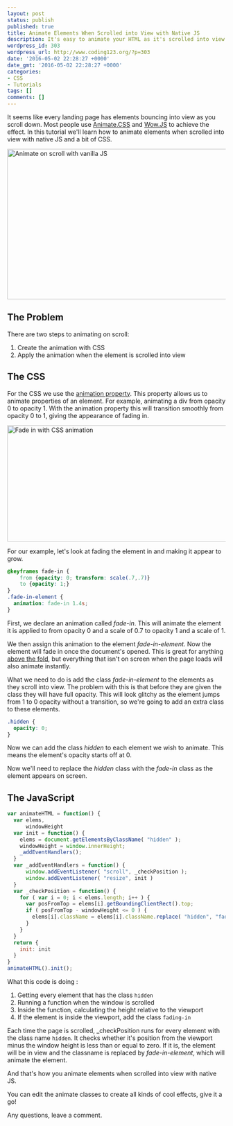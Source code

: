 ```yaml
---
layout: post
status: publish
published: true
title: Animate Elements When Scrolled into View with Native JS
description: It's easy to animate your HTML as it's scrolled into view. In this tutorial we will see how to animate elements when scrolled into view with native js.
wordpress_id: 303
wordpress_url: http://www.coding123.org/?p=303
date: '2016-05-02 22:28:27 +0000'
date_gmt: '2016-05-02 22:28:27 +0000'
categories:
- CSS
- Tutorials
tags: []
comments: []
---
```

It seems like every landing page has elements bouncing into view as you scroll down. Most people use <a href="https://daneden.github.io/animate.css/" target="newwindow">Animate.CSS</a> and <a href="http://mynameismatthieu.com/WOW/" target="newwindow">Wow.JS</a> to achieve the effect. In this tutorial we'll learn how to animate elements when scrolled into view with native JS and a bit of CSS.

<img class="aligncenter wp-image-305 size-full" src="http://ec2-52-42-182-165.us-west-2.compute.amazonaws.com/blog/wp-content/uploads/2016/05/ezgif.com-video-to-gif.gif" alt="Animate on scroll with vanilla JS" width="960" height="347" />

## The Problem

There are two steps to animating on scroll:

1. Create the animation with CSS
2. Apply the animation when the element is scrolled into view

## The CSS

For the CSS we use the <a href="https://developer.mozilla.org/en/docs/Web/CSS/animation" target="newwindow">animation property</a>. This property allows us to animate properties of an element. For example, animating a div from opacity 0 to opacity 1. With the animation property this will transition smoothly from opacity 0 to 1, giving the appearance of fading in.

<a href="http://ec2-52-42-182-165.us-west-2.compute.amazonaws.com/blog/wp-content/uploads/2016/05/ezgif.com-crop.gif"><img class="aligncenter size-full wp-image-310" src="http://ec2-52-42-182-165.us-west-2.compute.amazonaws.com/blog/wp-content/uploads/2016/05/ezgif.com-crop.gif" alt="Fade in with CSS animation" width="638" height="268" /></a>

For our example, let's look at fading the element in and making it appear to grow.

```css
@keyframes fade-in {
    from {opacity: 0; transform: scale(.7,.7)}
    to {opacity: 1;}
}
.fade-in-element {
  animation: fade-in 1.4s;
}
```

First, we declare an animation called *fade-in*. This will animate the element it is applied to from opacity 0 and a scale of 0.7 to opacity 1 and a scale of 1.

We then assign this animation to the element *fade-in-element*. Now the element will fade in once the document's opened. This is great for anything <a href="http://www.webvanta.com/post/2014-07-06/responsive-design-above-the-fold" target="newwindow">above the fold</a>, but everything that isn't on screen when the page loads will also animate instantly.

What we need to do is add the class *fade-in-element* to the elements as they scroll into view. The problem with this is that before they are given the class they will have full opacity. This will look glitchy as the element jumps from 1 to 0 opacity without a transition, so we're going to add an extra class to these elements.

```css
.hidden {
  opacity: 0;
}
```

Now we can add the class *hidden* to each element we wish to animate. This means the element's opacity starts off at 0.

Now we'll need to replace the *hidden* class with the *fade-in* class as the element appears on screen.

## The JavaScript

```js
var animateHTML = function() {
  var elems,
      windowHeight
  var init = function() {
    elems = document.getElementsByClassName( "hidden" );
    windowHeight = window.innerHeight;
    _addEventHandlers();
  }
  var _addEventHandlers = function() {
      window.addEventListener( "scroll", _checkPosition );
      window.addEventListener( "resize", init )
  }
  var _checkPosition = function() {
    for ( var i = 0; i < elems.length; i++ ) {
      var posFromTop = elems[i].getBoundingClientRect().top;
      if ( posFromTop - windowHeight <= 0 ) {
        elems[i].className = elems[i].className.replace( "hidden", "fade-in-element" );
      }
    }
  }
  return {
    init: init
  }
}
animateHTML().init();
```

What this code is doing :

1. Getting every element that has the class `hidden`
2. Running a function when the window is scrolled</li>
3. Inside the function, calculating the height relative to the viewport
4. If the element is inside the viewport, add the class `fading-in`

Each time the page is scrolled, _checkPosition runs for every element with the class name `hidden`. It checks whether it's position from the viewport minus the window height is less than or equal to zero. If it is, the element will be in view and the classname is replaced by *fade-in-element*, which will animate the element.

And that's how you animate elements when scrolled into view with native JS.

You can edit the animate classes to create all kinds of cool effects, give it a go!

Any questions, leave a comment.
